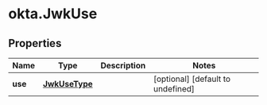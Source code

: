 # okta.JwkUse

## Properties

Name | Type | Description | Notes
------------ | ------------- | ------------- | -------------
**use** | [**JwkUseType**](JwkUseType.md) |  | [optional] [default to undefined]

